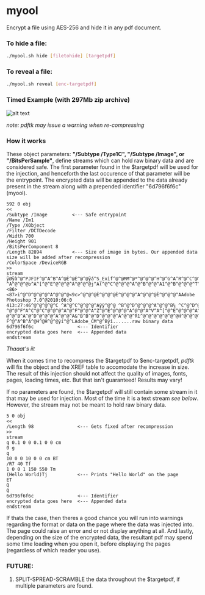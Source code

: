 # myool

Encrypt a file using AES-256 and hide it in any pdf document.

### To hide a file:
```bash
./myool.sh hide [filetohide] [targetpdf]
```
### To reveal a file:
```bash
./myool.sh reveal [enc-targetpdf]
```
### Timed Example (with 297Mb zip archive)

![alt text](https://cloud.githubusercontent.com/assets/23404638/21740196/0ec15d9a-d467-11e6-8b00-c83d2b18ae45.png "largefile")

*note: pdftk may issue a warning when re-compressing*

### How it works
These object parameters: **"/Subtype /Type1C", "/Subtype /Image", or "/BitsPerSample"**, define streams which can hold raw binary data and are considered safe. The first parameter found in the $targetpdf will be used for the injection, and henceforth the last occurence of that parameter will be the entrypoint. The encrypted data will be appended to the data already present in the stream along with a prepended identifier "6d796f6f6c"(myool).
```
592 0 obj
<<
/Subtype /Image         <--- Safe entrypoint
/Name /Im1
/Type /XObject
/Filter /DCTDecode
/Width 700
/Height 901
/BitsPerComponent 8
/Length 82894           <--- Size of image in bytes. Our appended data size will be added after recompression
/ColorSpace /DeviceRGB
>>
stream
ÿØÿà^@^PJFIF^@^A^B^A^@È^@È^@^@ÿá^S_Exif^@^@MM^@*^@^@^@^H^@^G^A^R^@^C^@^@^@^A^@^A^@^@^A^Z^@^E^@^@^@
^A^@^@^@b^A^[^@^E^@^@^@^A^@^@^@j^A(^@^C^@^@^@^A^@^B^@^@^A1^@^B^@^@^@^T^@^@^@r^A2^@^B^@^@^@^T^@^@^@
<86><87>i^@^D^@^@^@^A^@^@^@<9c>^@^@^@È^@^@^@È^@^@^@^A^@^@^@È^@^@^@^AAdobe Photoshop 7.0^@2010:06:0       
413:27:46^@^@^@^@^C ^A^@^C^@^@^@^Aÿÿ^@^@ ^B^@^D^@^@^@^A^@^@^B¼ ^C^@^D^@^@^@^A^@^@^C<85>^@^@^@^@^@
^@^@^F^A^C^@^C^@^@^@^A^@^F^@^@^A^Z^@^E^@^@^@^A^@^@^A^V^A^[^@^E^@^@^@^A^@^@^A^^^A(^@^C^@^@^@^A^@^B^
@^@^B^A^@^D^@^@^@^A^@^@^A&^B^B^@^D^@^@^@^A^@^@^R1^@^@^@^@^@^@^@H^@^@^@^A^@^@^@H^@^@^@^AÿØÿà^@^PJFI
F^@^A^B^A^@H^@H^@^@ÿí^@^LAdobe_CM^@^Bÿî.......raw binary data
6d796f6f6c                <--- Identifier
encrypted data goes here  <--- Appended data
endstream
```
*Thaaat's iit*

When it comes time to recompress the $targetpdf to $enc-targetpdf, *pdftk* will fix the object and the XREF table to accomodate the increase in size. The result of this injection should not affect the quality of images, fonts, pages, loading times, etc. But that isn't guaranteed! Results may vary!

If no parameters are found, the $targetpdf will still contain some stream in it that may be used for injection. Most of the time it is a text stream *see below*. However, the stream may not be meant to hold raw binary data. 
```
5 0 obj
<<
/Length 98                <--- Gets fixed after recompression
>>
stream
q 0.1 0 0 0.1 0 0 cm
0 g
q
10 0 0 10 0 0 cm BT
/R7 40 Tf
1 0 0 1 150 550 Tm
(Hello World)Tj           <--- Prints "Hello World" on the page
ET
Q
Q
6d796f6f6c                <--- Identifier
encrypted data goes here  <--- Appended data
endstream 
```
If thats the case, then theres a good chance you will run into warnings regarding the format or data on the page where the data was injected into. The page could raise an error and or not display anything at all. And lastly, depending on the size of the encrypted data, the resultant pdf may spend some time loading when you open it, before displaying the pages (regardless of which reader you use).

### **FUTURE:**

1. SPLIT-SPREAD-SCRAMBLE the data throughout the $targetpdf, if multiple parameters are found.
